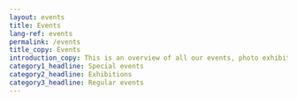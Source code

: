 ```yaml
---
layout: events
title: Events
lang-ref: events
permalink: /events
title_copy: Events
introduction_copy: This is an overview of all our events, photo exhibitions, music nights, other cultural and food related events.
category1_headline: Special events
category2_headline: Exhibitions
category3_headline: Regular events
---
```

